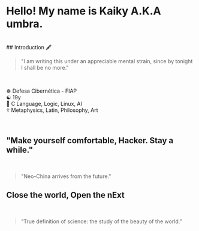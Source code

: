 # Hello! My name is Kaiky A.K.A umbra.
<br>
## Introduction 🖋️
<br>
<blockquote> "I am writing this under an appreciable mental strain, since by tonight I shall be no more." </blockquote>
<br>
<div class="midcolumn">
  <main>
    <article>
      <div class="post-info">
        <p>
          ☸️ Defesa Cibernética - FIAP <br> 
          ☯ 19y </br>
          🪷 C Language, Logic, Linux, AI </br>
          ☦️ Metaphysics, Latin, Philosophy, Art </br>
  </p>
  </div>
 <br>

 # "Make yourself comfortable, Hacker. Stay a while."
<br>

<blockquote>"Neo-China arrives from the future."</blockquote>

# Close the world, Open the nExt
<br>
<blockquote>“True definition of science: the study of the beauty of the world.”</blockquote>
